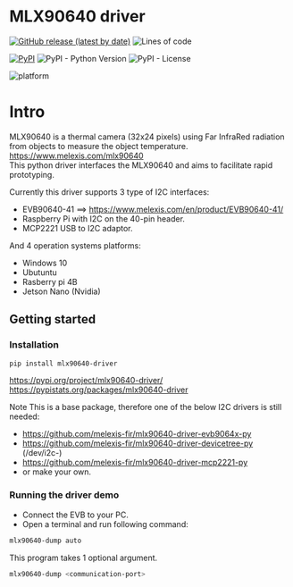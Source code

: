 # MLX90640 driver

[![GitHub release (latest by date)](https://img.shields.io/github/v/release/melexis-fir/mlx90640-driver-py?label=github-latest-release-tag)](https://github.com/melexis-fir/mlx90640-driver-py/releases) ![Lines of code](https://img.shields.io/tokei/lines/github/melexis-fir/mlx90640-driver-py)  

[![PyPI](https://img.shields.io/pypi/v/mlx90640-driver)](https://pypi.org/project/mlx90640-driver) ![PyPI - Python Version](https://img.shields.io/pypi/pyversions/mlx90640-driver) ![PyPI - License](https://img.shields.io/pypi/l/mlx90640-driver-mcp2221)  

![platform](https://img.shields.io/badge/platform-Win10%20PC%20%7C%20linux%20PC%20%7C%20rasberry%20pi%204%20%7C%20Jetson%20Nano%20%7C%20beagle%20bone-lightgrey)  


# Intro

MLX90640 is a thermal camera (32x24 pixels) using Far InfraRed radiation from objects to measure the object temperature.  
https://www.melexis.com/mlx90640  
This python driver interfaces the MLX90640 and aims to facilitate rapid prototyping.

Currently this driver supports 3 type of I2C interfaces:
- EVB90640-41 ==> https://www.melexis.com/en/product/EVB90640-41/
- Raspberry Pi with I2C on the 40-pin header.
- MCP2221 USB to I2C adaptor.

And 4 operation systems platforms:  
- Windows 10
- Ubutuntu
- Rasberry pi 4B
- Jetson Nano (Nvidia)

## Getting started

### Installation

```bash
pip install mlx90640-driver
```

https://pypi.org/project/mlx90640-driver/  
https://pypistats.org/packages/mlx90640-driver

Note This is a base package, therefore one of the below I2C drivers is still needed:  
- https://github.com/melexis-fir/mlx90640-driver-evb9064x-py
- https://github.com/melexis-fir/mlx90640-driver-devicetree-py  (/dev/i2c-<x>)
- https://github.com/melexis-fir/mlx90640-driver-mcp2221-py
- or make your own.

### Running the driver demo

* Connect the EVB to your PC.  
* Open a terminal and run following command:  

```bash
mlx90640-dump auto
```

This program takes 1 optional argument.

```bash
mlx90640-dump <communication-port>
```
